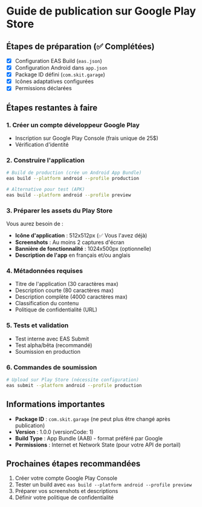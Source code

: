 # Guide de publication sur Google Play Store

## Étapes de préparation (✅ Complétées)

- [x] Configuration EAS Build (`eas.json`)
- [x] Configuration Android dans `app.json`
- [x] Package ID défini (`com.skit.garage`)
- [x] Icônes adaptatives configurées
- [x] Permissions déclarées

## Étapes restantes à faire

### 1. Créer un compte développeur Google Play
- Inscription sur Google Play Console (frais unique de 25$)
- Vérification d'identité

### 2. Construire l'application
```bash
# Build de production (crée un Android App Bundle)
eas build --platform android --profile production

# Alternative pour test (APK)
eas build --platform android --profile preview
```

### 3. Préparer les assets du Play Store
Vous aurez besoin de :
- **Icône d'application** : 512x512px (✅ Vous l'avez déjà)
- **Screenshots** : Au moins 2 captures d'écran
- **Bannière de fonctionnalité** : 1024x500px (optionnelle)
- **Description de l'app** en français et/ou anglais

### 4. Métadonnées requises
- Titre de l'application (30 caractères max)
- Description courte (80 caractères max)  
- Description complète (4000 caractères max)
- Classification du contenu
- Politique de confidentialité (URL)

### 5. Tests et validation
- Test interne avec EAS Submit
- Test alpha/bêta (recommandé)
- Soumission en production

### 6. Commandes de soumission
```bash
# Upload sur Play Store (nécessite configuration)
eas submit --platform android --profile production
```

## Informations importantes

- **Package ID** : `com.skit.garage` (ne peut plus être changé après publication)
- **Version** : 1.0.0 (versionCode: 1)
- **Build Type** : App Bundle (AAB) - format préféré par Google
- **Permissions** : Internet et Network State (pour votre API de portail)

## Prochaines étapes recommandées

1. Créer votre compte Google Play Console
2. Tester un build avec `eas build --platform android --profile preview`
3. Préparer vos screenshots et descriptions
4. Définir votre politique de confidentialité
